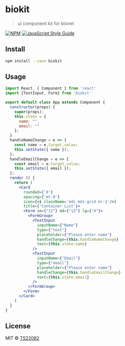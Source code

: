 # biokit

> ui component kit for bionet

[![NPM](https://img.shields.io/npm/v/biokit.svg)](https://www.npmjs.com/package/biokit) [![JavaScript Style Guide](https://img.shields.io/badge/code_style-standard-brightgreen.svg)](https://standardjs.com)

## Install

```bash
npm install --save biokit
```

## Usage

```jsx
import React, { Component } from 'react'
import {TextInput, Form} from 'biokit'

export default class App extends Component {
  constructor(props) {
    super(props);
    this.state = {
      name: "",
      email: ""
    };
  }
  handleNameChange = e => {
    const name = e.target.value;
    this.setState({ name });
  };
  handleEmailChange = e => {
    const email = e.target.value;
    this.setState({ email });
  };
  render () {
    return (
      <Card
        rounded={'0'}
        spacing={'mt-0'}
        icon={<i className='mdi mdi-grid mr-2'/>}
        title={'Container List'}>
        <Form sm={"12"} md={"12"} lg={"4"}>
          <FormGroup>
            <TextInput
              inputName={"Name"}
              type={"text"}
              placeholder={"Please enter name"}
              handleChange={this.handleNameChange}
              text={this.state.name}
            />
            <TextInput
              inputName={"Email"}
              type={"email"}
              placeholder={"Please enter name"}
              handleChange={this.handleEmailChange}
              text={this.state.email}
            />
          </FormGroup>
        </Form>
      </Card>
    )
  }
}
```

## License

MIT © [TS22082](https://github.com/TS22082)
